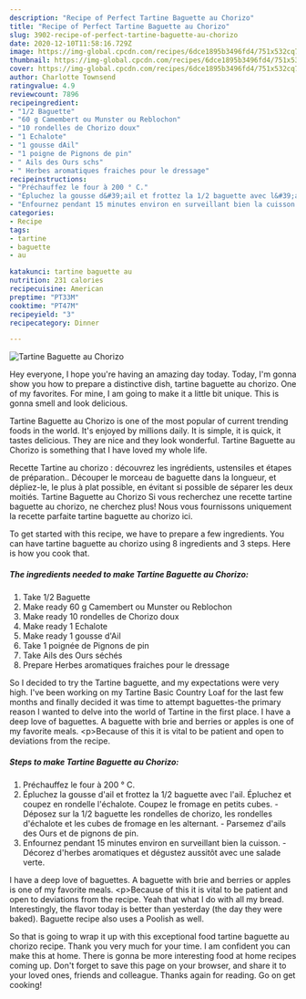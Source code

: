 ```yaml
---
description: "Recipe of Perfect Tartine Baguette au Chorizo"
title: "Recipe of Perfect Tartine Baguette au Chorizo"
slug: 3902-recipe-of-perfect-tartine-baguette-au-chorizo
date: 2020-12-10T11:58:16.729Z
image: https://img-global.cpcdn.com/recipes/6dce1895b3496fd4/751x532cq70/tartine-baguette-au-chorizo-photo-principale-de-la-recette.jpg
thumbnail: https://img-global.cpcdn.com/recipes/6dce1895b3496fd4/751x532cq70/tartine-baguette-au-chorizo-photo-principale-de-la-recette.jpg
cover: https://img-global.cpcdn.com/recipes/6dce1895b3496fd4/751x532cq70/tartine-baguette-au-chorizo-photo-principale-de-la-recette.jpg
author: Charlotte Townsend
ratingvalue: 4.9
reviewcount: 7896
recipeingredient:
- "1/2 Baguette"
- "60 g Camembert ou Munster ou Reblochon"
- "10 rondelles de Chorizo doux"
- "1 Echalote"
- "1 gousse dAil"
- "1 poigne de Pignons de pin"
- " Ails des Ours schs"
- " Herbes aromatiques fraiches pour le dressage"
recipeinstructions:
- "Préchauffez le four à 200 ° C."
- "Épluchez la gousse d&#39;ail et frottez la 1/2 baguette avec l&#39;ail. Épluchez et coupez en rondelle l&#39;échalote. Coupez le fromage en petits cubes. Déposez sur la 1/2 baguette les rondelles de chorizo, les rondelles d&#39;échalote et les cubes de fromage en les alternant. Parsemez d&#39;ails des Ours et de pignons de pin."
- "Enfournez pendant 15 minutes environ en surveillant bien la cuisson. Décorez d&#39;herbes aromatiques et dégustez aussitôt avec une salade verte."
categories:
- Recipe
tags:
- tartine
- baguette
- au

katakunci: tartine baguette au 
nutrition: 231 calories
recipecuisine: American
preptime: "PT33M"
cooktime: "PT47M"
recipeyield: "3"
recipecategory: Dinner

---
```



![Tartine Baguette au Chorizo](https://img-global.cpcdn.com/recipes/6dce1895b3496fd4/751x532cq70/tartine-baguette-au-chorizo-photo-principale-de-la-recette.jpg)

Hey everyone, I hope you're having an amazing day today. Today, I'm gonna show you how to prepare a distinctive dish, tartine baguette au chorizo. One of my favorites. For mine, I am going to make it a little bit unique. This is gonna smell and look delicious.

Tartine Baguette au Chorizo is one of the most popular of current trending foods in the world. It's enjoyed by millions daily. It is simple, it is quick, it tastes delicious. They are nice and they look wonderful. Tartine Baguette au Chorizo is something that I have loved my whole life.

Recette Tartine au chorizo : découvrez les ingrédients, ustensiles et étapes de préparation.. Découper le morceau de baguette dans la longueur, et dépliez-le, le plus à plat possible, en évitant si possible de séparer les deux moitiés. Tartine Baguette au Chorizo Si vous recherchez une recette tartine baguette au chorizo, ne cherchez plus! Nous vous fournissons uniquement la recette parfaite tartine baguette au chorizo ici.


To get started with this recipe, we have to prepare a few ingredients. You can have tartine baguette au chorizo using 8 ingredients and 3 steps. Here is how you cook that.

<!--inarticleads1-->

##### The ingredients needed to make Tartine Baguette au Chorizo:

1. Take 1/2 Baguette
1. Make ready 60 g Camembert ou Munster ou Reblochon
1. Make ready 10 rondelles de Chorizo doux
1. Make ready 1 Echalote
1. Make ready 1 gousse d&#39;Ail
1. Take 1 poignée de Pignons de pin
1. Take  Ails des Ours séchés
1. Prepare  Herbes aromatiques fraiches pour le dressage


So I decided to try the Tartine baguette, and my expectations were very high. I&#39;ve been working on my Tartine Basic Country Loaf for the last few months and finally decided it was time to attempt baguettes-the primary reason I wanted to delve into the world of Tartine in the first place. I have a deep love of baguettes. A baguette with brie and berries or apples is one of my favorite meals. &lt;p&gt;Because of this it is vital to be patient and open to deviations from the recipe. 

<!--inarticleads2-->

##### Steps to make Tartine Baguette au Chorizo:

1. Préchauffez le four à 200 ° C.
1. Épluchez la gousse d&#39;ail et frottez la 1/2 baguette avec l&#39;ail. Épluchez et coupez en rondelle l&#39;échalote. Coupez le fromage en petits cubes. - Déposez sur la 1/2 baguette les rondelles de chorizo, les rondelles d&#39;échalote et les cubes de fromage en les alternant. - Parsemez d&#39;ails des Ours et de pignons de pin.
1. Enfournez pendant 15 minutes environ en surveillant bien la cuisson. - Décorez d&#39;herbes aromatiques et dégustez aussitôt avec une salade verte.


I have a deep love of baguettes. A baguette with brie and berries or apples is one of my favorite meals. &lt;p&gt;Because of this it is vital to be patient and open to deviations from the recipe. Yeah that what I do with all my bread. Interestingly, the flavor today is better than yesterday (the day they were baked). Baguette recipe also uses a Poolish as well. 

So that is going to wrap it up with this exceptional food tartine baguette au chorizo recipe. Thank you very much for your time. I am confident you can make this at home. There is gonna be more interesting food at home recipes coming up. Don't forget to save this page on your browser, and share it to your loved ones, friends and colleague. Thanks again for reading. Go on get cooking!
